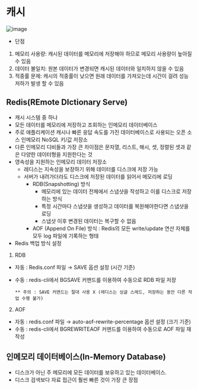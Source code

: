 # 캐시
![image](https://github.com/hwyi21/202404-http-perfect-guide/assets/58624211/88270d24-0a9e-49e7-91c5-9b0d1af6ea0a)
- 단점 
1. 메모리 사용량: 캐시된 데이터를 메모리에 저장해야 하므로 메모리 사용량이 높아질 수 있음
2. 데이터 불일치: 원본 데이터가 변경되면 캐시된 데이터와 일치하지 않을 수 있음
3. 적중률 문제: 캐시의 적중률이 낮으면 원래 데이터를 가져오는데 시간이 걸려 성능 저하가 발생 할 수 있음

## Redis(REmote DIctionary Serve)
- 캐시 시스템 중 하나
- 모든 데이터를 메모리에 저장하고 조회하는 인메모리 데이터베이스
- 주로 애플리케이션 캐시나 빠른 응답 속도를 가진 데이터베이스로 사용되는 오픈 소스 인메모리 NoSQL 키/값 저장소
- 다른 인메모리 디비들과 가장 큰 차이점은 문자열, 리스트, 해시, 셋, 정렬된 셋과 같은 다양한 데이터형을 지원한다는 것
- 영속성을 지원하는 인메모리 데이터 저장소
  - 레디스는 지속성을 보장하기 위해 데이터를 디스크에 저장 가능
  - 서버가 내려가더라도 디스크에 저장된 데이터를 읽어서 메모리에 로딩
    - RDB(Snapshotting) 방식
      - 메모리에 있는 데이터 전체에서 스냅샷을 작성하고 이를 디스크로 저장하는 방식
      - 특정 시간마다 스냅샷을 생성하고 데이터를 복원해야한다면 스냅샷을 로딩
      - 스냅샷 이후 변경된 데이터는 복구할 수 없음
    - AOF (Append On File) 방식 : Redis의 모든 write/update 연산 자체를 모두 log 파일에 기록하는 형태
- Redis 백업 방식 설정
1) RDB

- 자동 : Redis.conf 파일 → SAVE 옵션 설정 (시간 기준)
- 수동 : redis-cli에서 BGSAVE 커맨드를 이용하여 수동으로 RDB 파일 저장

      ** 주의 : SAVE 커맨드는 절대 사용 X (레디스는 싱글 스레드, 저장하는 동안 다른 작업 수행 불가)
2) AOF

- 자동 : redis.conf 파일 → auto-aof-rewrite-percentage 옵션 설정 (크기 기준)
- 수동 : redis-cli에서 BGREWRITEAOF 커맨드를 이용하여 수동으로 AOF 파일 재작성

## 인메모리 데이터베이스(In-Memory Database)
- 디스크가 아닌 주 메모리에 모든 데이터를 보유하고 있는 데이터베이스. 
- 디스크 검색보다 자료 접근이 훨씬 빠른 것이 가장 큰 장점



